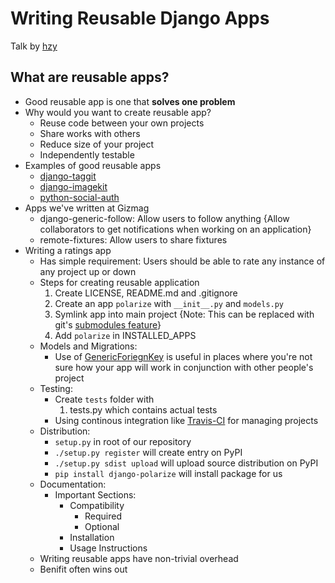 # Writing Reusable Django Apps

Talk by [hzy](https://github.com/hzy)

## What are reusable apps?

- Good reusable app is one that **solves one problem**
- Why would you want to create reusable app?
	- Reuse code between your own projects
	- Share works with others
	- Reduce size of your project
	- Independently testable
- Examples of good reusable apps
	- [django-taggit](https://github.com/alex/django-taggit)
	- [django-imagekit](https://github.com/matthewwithanm/django-imagekit)
	- [python-social-auth](https://github.com/omab/python-social-auth)
- Apps we've written at Gizmag
	- django-generic-follow: Allow users to follow anything {Allow collaborators to get notifications when working on an application}
	- remote-fixtures: Allow users to share fixtures
- Writing a ratings app
	- Has simple requirement: Users should be able to rate any instance of any project up or down
	- Steps for creating reusable application
		1. Create LICENSE, README.md and .gitignore
		1. Create an app `polarize` with `__init__.py` and `models.py`
		1. Symlink app into main project {Note: This can be replaced with git's [submodules feature](https://git-scm.com/book/en/v2/Git-Tools-Submodules)}
		1. Add `polarize` in INSTALLED_APPS
	- Models and Migrations:
		- Use of [GenericForiegnKey](https://docs.djangoproject.com/en/1.10/ref/contrib/contenttypes/#django.contrib.contenttypes.fields.GenericForeignKey) is useful in places where you're not sure how your app will work in conjunction with other people's project
	- Testing:
		- Create `tests` folder with
			1. tests.py which contains actual tests
		- Using continous integration like [Travis-CI](https://travis-ci.org/) for managing projects
	- Distribution:
		- `setup.py` in root of our repository
		- `./setup.py register` will create entry on PyPI
		- `./setup.py sdist upload` will upload source distribution on PyPI
		- `pip install django-polarize` will install package for us
	- Documentation:
		- Important Sections:
			- Compatibility
				- Required
				- Optional
			- Installation
			- Usage Instructions
	- Writing reusable apps have non-trivial overhead
	- Benifit often wins out
